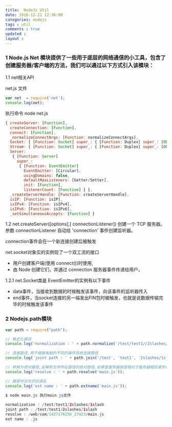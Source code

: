 ```yaml
---
title:  NodeJs Util 
date: 2016-12-21 12:36:00
categories: nodejs
tags : util
comments : true 
updated : 
layout : 
---
```


### 1 Node.js Net 模块提供了一些用于底层的网络通信的小工具，包含了创建服务器/客户端的方法，我们可以通过以下方式引入该模块：

1.1 net相关API

net.js 文件

```javascript
var net  = require('net');
console.log(net);
```

执行命令  node  net.js

```javascript
{ createServer: [Function],
  createConnection: [Function],
  connect: [Function],
  _normalizeConnectArgs: [Function: normalizeConnectArgs],
  Socket: { [Function: Socket] super_: { [Function: Duplex] super_: [Object] } },
  Stream: { [Function: Socket] super_: { [Function: Duplex] super_: [Object] } },
  Server:
   { [Function: Server]
     super_:
      { [Function: EventEmitter]
        EventEmitter: [Circular],
        usingDomains: false,
        defaultMaxListeners: [Getter/Setter],
        init: [Function],
        listenerCount: [Function] } },
  _createServerHandle: [Function: createServerHandle],
  isIP: [Function: isIP],
  isIPv4: [Function: isIPv4],
  isIPv6: [Function: isIPv6],
  _setSimultaneousAccepts: [Function] }

```

1.2 net.createServer([options],[ connectionListener])
创建一个 TCP 服务器。参数 connectionListener 自动给 'connection' 事件创建监听器。

connection事件会在一个新连接创建后被触发

net.socket对象实的实例现了一个双工流的接口

* 用户创建客户端(使用 connect())时使用,
* 由 Node 创建它们，并通过 connection 服务器事件传递给用户。

1.2.1 net.Socket类是 EventEmitter的实例有以下事件

- data事件，当接收到数据的时候触发该事件，向该事件的监听器传入
- end事件，当socket连接的另一端发出FIN包时被触发，也就是说数据传输完毕的时候触发该事件



### 2 Nodejs.path模块

```javascript
var path = require("path");

// 格式化路径
console.log('normalization : ' + path.normalize('/test/test1//2slashes/1slash/tab/..'));

// 连接路径,用于根据电脑的不同的操作系统连接路径 
console.log('joint path : ' + path.join('/test', 'test1', '2slashes/1slash', 'tab', '..'));

// 转换为绝对路径,会解析文件所在路径的绝对路径,如果是服务器就是相对于服务器根目录所在路径,如果是磁盘就是相对于磁盘的根目录
console.log('resolve : ' + path.resolve('main.js'));

// 路径中文件的后缀名
console.log('ext name : ' + path.extname('main.js'));
```

```java
$ node main.js 执行main.js文件
  
normalization : /test/test1/2slashes/1slash
joint path : /test/test1/2slashes/1slash
resolve : /web/com/1427176256_27423/main.js
ext name : .js
```

